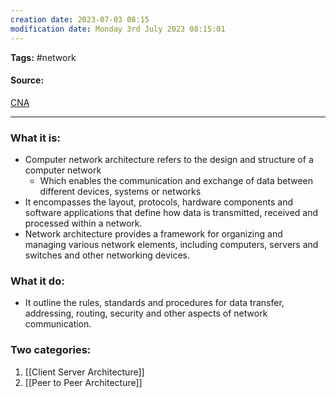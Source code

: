 ```yaml
---
creation date: 2023-07-03 08:15
modification date: Monday 3rd July 2023 08:15:01
---
```


**Tags:** #network 

#### Source:
[CNA](https://aws.amazon.com/what-is/computer-networking/)

--------------------------------------

### What it is:

* Computer network architecture refers to the design and structure of a computer network
	* Which enables the communication and exchange of data between different devices, systems or networks
* It encompasses the layout, protocols, hardware components and software applications that define how data is transmitted, received and processed within a network.
* Network architecture provides a framework for organizing and managing various network elements, including computers, servers and switches and other networking devices.

### What it do:

* It outline the rules, standards and procedures for data transfer, addressing, routing, security and other aspects of network communication.

### Two categories:

1. [[Client Server Architecture]]
2. [[Peer to Peer Architecture]]

